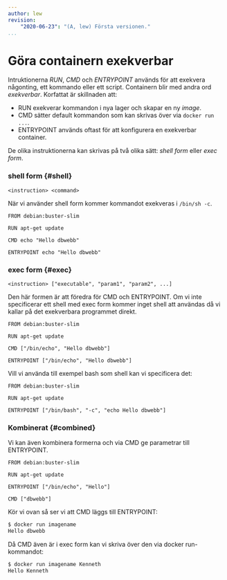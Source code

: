 ```yaml
---
author: lew
revision:
    "2020-06-23": "(A, lew) Första versionen."
...
```

Göra containern exekverbar
=======================

Intruktionerna *RUN*, *CMD* och *ENTRYPOINT* används för att exekvera någonting, ett kommando eller ett script. Containern blir med andra ord *exekverbar*. Korfattat är skillnaden att:

* RUN exekverar kommandon i nya lager och skapar en ny *image*.  
* CMD sätter default kommandon som kan skrivas över via `docker run ...`.  
* ENTRYPOINT används oftast för att konfigurera en exekverbar container.  

De olika instruktionerna kan skrivas på två olika sätt: *shell form* eller *exec form*.



### shell form {#shell}

`<instruction> <command>`

När vi använder shell form kommer kommandot exekveras i `/bin/sh -c`.

```
FROM debian:buster-slim

RUN apt-get update

CMD echo "Hello dbwebb"

ENTRYPOINT echo "Hello dbwebb"
```



### exec form {#exec}

`<instruction> ["executable", "param1", "param2", ...]`

Den här formen är att föredra för CMD och ENTRYPOINT. Om vi inte specificerar ett shell med exec form kommer inget shell att användas då vi kallar på det exekverbara programmet direkt.

```
FROM debian:buster-slim

RUN apt-get update

CMD ["/bin/echo", "Hello dbwebb"]

ENTRYPOINT ["/bin/echo", "Hello dbwebb"]
```

Vill vi använda till exempel bash som shell kan vi specificera det:

```
FROM debian:buster-slim

RUN apt-get update

ENTRYPOINT ["/bin/bash", "-c", "echo Hello dbwebb"]
```



### Kombinerat {#combined}

Vi kan även kombinera formerna och via CMD ge parametrar till ENTRYPOINT.

```
FROM debian:buster-slim

RUN apt-get update

ENTRYPOINT ["/bin/echo", "Hello"]

CMD ["dbwebb"]
```

Kör vi ovan så ser vi att CMD läggs till ENTRYPOINT:
```bash
$ docker run imagename
Hello dbwebb
```


Då CMD även är i exec form kan vi skriva över den via docker run-kommandot:

```bash
$ docker run imagename Kenneth
Hello Kenneth
```
